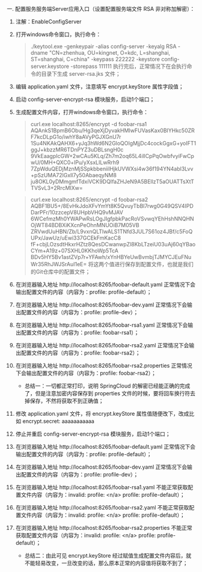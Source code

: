 一. 配置服务服务端Server应用入口（设置配置服务端文件 RSA 非对称加解密）：
 1. 注解：EnableConfigServer
 2. 打开windows命令窗口，执行命令：
    > ./keytool.exe -genkeypair -alias config-server -keyalg RSA -dname "CN=zhenhua, OU=kingnet, O=kdc, L=shanghai, ST=shanghai, C=china" -keypass 222222 -keystore config-server.keystore -storepass 111111
    执行完后，正常情况下在会执行命令的目录下生成 server-rsa.jks 文件；
 3. 编辑 application.yaml 文件，注意填写 encrypt.keyStore 属性字段值；
 4. 启动 config-server-encrypt-rsa 模块服务，启动1个端口；
 5. 生成配置文件内容，打开windows命令窗口，执行命令：
     > curl.exe localhost:8265/encrypt -d foobar-rsa1
     AQAnkS1BpmB6Obu/Hg3qeXjDyvakHMIwFUVasKax0BIYHkc50ZRF7kcDLpG1o/iwhY8aAVyPGJXGnU7r
     1Su4NKAkQAHX6+yJq3hWd6N2GloQOIgMjjDc4cockGgxG+yoIFT1ggJ+kbzzMR6TDnPYZ3uDBLsngH0c
     9VkEaagpIcGW+2wCAu5KLq/Zh7m2oq65L4illCpPqOwbfvyiFwCpwU/0MH+QXC0+lPu/yXsxLILwRrh9
     7ZpWduQEDjMznMjSSpkbbeniilHjkUVWXsi4w36f194YN4abl3Lvv+pSzUMA72lGxIl7y50AbaeqyNM8
     ju8OKL0yDMmgmfTdxiVCK9DQIfaZHJeN9A5BEllzT5aOUATTsXtTTVSvL3+2RrcMIXw=

     >curl.exe localhost:8265/encrypt -d foobar-rsa2
     AQBF1BU5+/8EvHkJdoXFvYmYt8K5QvuyTbBl7rwg0G49QSV4IPDDarPFr/10zzcepV8UHpbVHQ9vMJAV
     6WCefmzMh0YWAPwRsLOgJIgfpbkPacRoVSvwqYEhHshNNQHNOjWT84BDBXiKXcnPeOhnMNUOiB7M05VB
     ZRVwdUuHBN/Zb/L9vxnQLTlwALS1TNfd3JUL7S61oz4JBf/c5FoQUPx/JawUz/uEwi337GCEkFmKacC8
     fF+cbjLOzsdtHkxrHZtz8QesDCwanwpZl8KbLTzeiU03uAj60qYBaoCYm+A19z+07SXHL0KKhoWp5TcA
     BDv5HY5Bv1astZVp7r+YFAwh/xYnHBYeUwBvmbjTJMYCJEuFNuWr35RhJWJSrAuI1eE=
     将这两个值进行保存到配置文件，也就是我们的Git仓库中的配置文件；
 6. 在浏览器输入地址 http://localhost:8265/foobar-default.yaml 正常情况下会输出配置文件的内容（内容为：profile: profile-default）；
 7. 在浏览器输入地址 http://localhost:8265/foobar-dev.yaml 正常情况下会输出配置文件的内容（内容为：profile: profile-dev）；
 8. 在浏览器输入地址 http://localhost:8265/foobar-rsa1.yaml 正常情况下会输出配置文件的内容（内容为：profile: foobar-rsa1）；
 9. 在浏览器输入地址 http://localhost:8265/foobar-rsa2.yaml 正常情况下会输出配置文件的内容（内容为：profile: foobar-rsa2）；
 10. 在浏览器输入地址 http://localhost:8265/foobar-rsa2.properties 正常情况下会输出配置文件的内容（内容为：profile: foobar-rsa2）；
     * 总结一：一切都正常打印，说明 SpringCloud 的解密已经能正确的完成了，但是注意加密内容保存到 properties 文件的时候，要将回车换行符去掉保存，不然将获取不到正确值；
 11. 修改 application.yaml 文件，将 encrypt.keyStore 属性值随便改下，改成比如 encrypt.secret: aaaaaaaaaaa
 12. 停止并重启 config-server-encrypt-rsa 模块服务，启动1个端口；
 13. 在浏览器输入地址 http://localhost:8265/foobar-default.yaml 正常情况下会输出配置文件的内容（内容为：profile: profile-default）；
 14. 在浏览器输入地址 http://localhost:8265/foobar-dev.yaml 正常情况下会输出配置文件的内容（内容为：profile: profile-dev）；
 15. 在浏览器输入地址 http://localhost:8265/foobar-rsa1.yaml 不能正常获取配置文件内容（内容为：invalid: profile: <n/a> profile: profile-default）；
 16. 在浏览器输入地址 http://localhost:8265/foobar-rsa2.yaml 不能正常获取配置文件内容（内容为：invalid: profile: <n/a> profile: profile-default）；
 17. 在浏览器输入地址 http://localhost:8265/foobar-rsa2.properties 不能正常获取配置文件内容（内容为：invalid: profile: <n/a> profile: profile-default）；
     * 总结二：由此可见 encrypt.keyStore 经过赋值生成配置文件内容后，就不能轻易改变，一旦改变的话，那么原本正常的内容值将获取不到了；